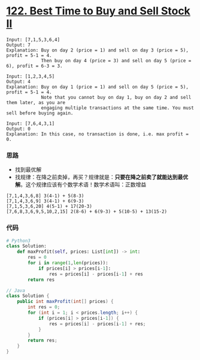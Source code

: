 # [122. Best Time to Buy and Sell Stock II](https://leetcode-cn.com/problems/best-time-to-buy-and-sell-stock-ii/)

```
Input: [7,1,5,3,6,4]
Output: 7
Explanation: Buy on day 2 (price = 1) and sell on day 3 (price = 5), profit = 5-1 = 4.
             Then buy on day 4 (price = 3) and sell on day 5 (price = 6), profit = 6-3 = 3.
```

```
Input: [1,2,3,4,5]
Output: 4
Explanation: Buy on day 1 (price = 1) and sell on day 5 (price = 5), profit = 5-1 = 4.
             Note that you cannot buy on day 1, buy on day 2 and sell them later, as you are
             engaging multiple transactions at the same time. You must sell before buying again.
```

```
Input: [7,6,4,3,1]
Output: 0
Explanation: In this case, no transaction is done, i.e. max profit = 0.
```

### 思路

- 找到最优解
- 找规律：在降之前卖掉，再买？规律就是：**只要在降之前卖了就能达到最优解**。这个规律应该有个数学术语！数学术语叫：正数增益

```
[7,1,4,3,6,8] 3(4-1) + 5(8-3)
[7,1,4,3,6,9] 3(4-1) + 6(9-3)
[7,1,5,3,6,20] 4(5-1) + 17(20-3)
[7,6,8,3,6,9,5,10,2,15] 2(8-6) + 6(9-3) + 5(10-5) + 13(15-2)
```

### 代码

```Python
# Python3
class Solution:
    def maxProfit(self, prices: List[int]) -> int:
        res = 0
        for i in range(1,len(prices)):
            if prices[i] > prices[i-1]:
                res = prices[i] - prices[i-1] + res
        return res     
```

```Java
// Java
class Solution {
    public int maxProfit(int[] prices) {
        int res = 0;
        for (int i = 1; i < prices.length; i++) {
            if (prices[i] > prices[i-1]) {
                res = prices[i] - prices[i-1] + res;
            }
        }
        return res;
    }
}
```

